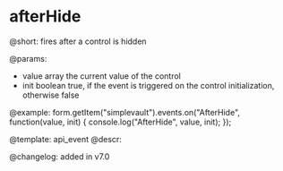 afterHide
=============

@short: fires after a control is hidden
 

@params:
- value     array     the current value of the control
- init      boolean     true, if the event is triggered on the control initialization, otherwise false


@example:
form.getItem("simplevault").events.on("AfterHide", function(value, init) {
    console.log("AfterHide", value, init);
});


@template: api_event
@descr:

@changelog: added in v7.0
